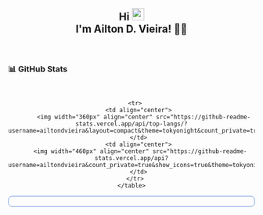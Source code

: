 <h2 align="center">
  Hi <img src="https://media.giphy.com/media/hvRJCLFzcasrR4ia7z/giphy.gif" width="25px">
  <br/>
  I'm Ailton D. Vieira! 👨‍💻
  </h2>
  
  <br/>

  ### 📊 GitHub Stats
  
  <br/>
    
   <center>
    <table border="0">
      
      <tr>
        <td align="center">
           <img width="360px" align="center" src="https://github-readme-stats.vercel.app/api/top-langs/?username=ailtondvieira&layout=compact&theme=tokyonight&count_private=true&show_icons=true&langs_count=8&cache_seconds=3600"/>
        </td>
        <td align="center">
         <img width="460px" align="center" src="https://github-readme-stats.vercel.app/api?username=ailtondvieira&count_private=true&show_icons=true&theme=tokyonight"/>
        </td>
      </tr>
    </table>
  </center>
  
  <div align="center" style="border: 1px solid #6390DD;padding: 10px; border-radius: 8px ">

  </div>
  
  <br/>
